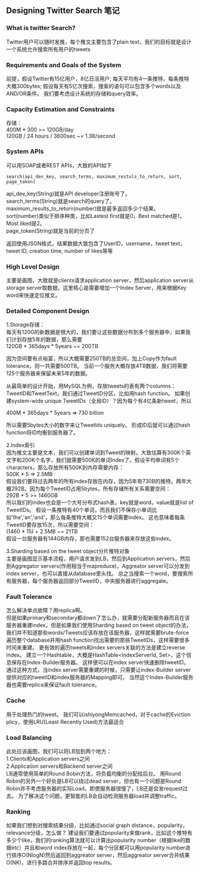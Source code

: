 ## Designing Twitter Search 笔记

### What is twitter Search?
Twitter用户可以随时发推，每个推文主要包含了plain text，我们的目标就是设计一个系统允许搜索所有用户的tweets

### Requirements and Goals of the System
前提，假设Twitter有15亿用户，8亿日活用户; 每天平均有4一条推特，每条推特大概300bytes; 假设每天有5亿次搜索，搜索的语句可以包含多个words以及AND/OR条件。 我们要考虑设计系统的存储和query效率。

### Capacity Estimation and Constraints
存储：  
400M * 300 >= 120GB/day  
120GB / 24 hours / 3600sec \~= 1.38/second

### System APIs
可以用SOAP或者REST APIs，大致的API如下
```
search(api_dev_key, search_terms, maximum_restuls_to_return, sort, page_token)
```
api_dev_key(String)就是API developer注册账号了。  
search_terms(String)就是search的query了。  
maximum_results_to_return(number)就是最多返回多少个结果。  
sort(number)类似于排序种类，比如Lastest first就是0，Best matched是1，Most liked是2。  
page_token(String)就是当前的分页了

返回使用JSON格式，结果数据大致包含了UserID，username，tweet text，tweet ID, creation time, number of likes等等

### High Level Design
主要是画图，大致就是clients请求application server，然后application server从storage server取数据，这里核心是需要增加一个Index Server，用来根据Key word来快速定位推文。

### Detailed Component Design
1.Storage存储：  
每天有120G的新数据是很大的，我们要让这些数据分布到多个服务器中，如果我们计划存放5年的数据，那么需要  
120GB * 365days * 5years \~= 200TB

因为空间要有点裕富，所以大概需要250TB的总空间，加上Copy作为fault tolerance，则一共需要500TB。 当前一个服务大概存放4TB数据，我们将需要125个服务器来保留未来5年的数据。  

从最简单的设计开始，用MySQL为例，存放tweets的表有两个columns：TweetID和TweetText，我们通过TweetID分区，比如用hash function。 如果创建system-wide unique TweetIDs（全局ID）？因为每个有4亿条新tweet，所以  

400M * 365days * 5years => 730 billion  

所以需要5bytes大小的数字来让TweetIds uniquely。 形成ID后就可以通过hash function将ID均衡到服务器了。

2.Index索引  
因为推文主要是文本，我们可以创建单词到Tweet的映射。大致估算有300K个英文字和200K个名字，我们就需要500K的单词Index了。假设平均单词有5个characters，那么存放所有500K到内存需要内存：  
500K * 5 => 2.5MB  
假设我们要将过去两年的所有index存放在内存，因为5年有730B的推特，两年大概292B。因为每个TweetID占用5bytes，所有存储所有关系需要空间：  
292B * 5 >= 1460GB  
所以我们的index也会是一个大号分布式hash表，key就是word，value就是list of TweetIDs。 假设一条推特有40个单词，而且我们不保存小单词比如'the','an','and'，那么每条推特大概又15个单词需要index。 这也意味着每条TweetID要存放15次，所以需要空间：  
(1460 * 15) + 2.5MB \~= 21TB  
假设一台服务器有144GB内存，那也需要152台服务器来存放这些index。

3.Sharding based on the tweet object分片推特对象  
主要是画图显示基本流程，用户请求发到LB，然后到Application servers，然后到Aggregator servers(作用相当于mapreduce)，Aggreator server可以分发到index server，也可以直接从database里头找。 总之当搜索一个word，要搜索所有服务器，每个服务器返回部分TweetID，中央服务器进行aggregate。

### Fault Tolerance
怎么解决单点故障？用replica啊。  
但是如果primary和secondary都down了怎么办，就需要分配新服务器而且在该服务器重建index，但是如果我们使用Sharding based on tweet object的办法，我们并不知道那些words/Tweets应该存放在该服务器，这样就需要brute-force遍历整个database并用hash function找出需要的那些TweetIDs，这样需要很多时间来重建。 
更有效的遍历tweets和index servers关联的方法是建立reverse index。 建立一个Hashtable，大概是HashTable<IndexServerId, Set<TweetID>>，这个信息保存在Index-Builder服务器。 这样便可以在index server快速删除tweetID。 通过这种方式，当index server需要重建的时候，只需要让index-Builder server提供对应的tweetID和index服务器的Mapping即可。 当然这个Index-Builder服务器也需要replica来保证fault tolerance。

### Cache
用于处理热门的tweet。 我们可以ishiyongMemcached，对于cache的Eviction plicy，使用LRU(Least Recently Used)方法最适合

### Load Balancing
此处应该画图，我们可以将LB加到两个地方：  
1.Clients和Application servers之间  
2.Application servers和Backend server之间  
LB通常使用简单的Round Bobin方法，将负载均衡的分配给后台。 用Round Robin的另外一个好处是LB可以绕过dead server，但也有一个问题是Round Robin并不考虑服务器的实际Load，即使服务器很慢了，LB还是会发request过去。 为了解决这个问题，更智能的LB会自动检测服务器load并调整traffic。

### Ranking
如果我们想到对搜索结果分级，比如通过social graph distance，popularity，relevance分级，怎么做？ 
建设我们要通过popularity来做rank，比如这个推特有多少个like，我们的ranking算法就可以计算出popularity number（根据like的数据etc）并且和word index存放在一起，每个分区都可以用popularity number进行排序O(NlogN)然后返回到aggreator server，然后aggreator server合并结果O(NK)，进行多路合并排序并返回top results。








